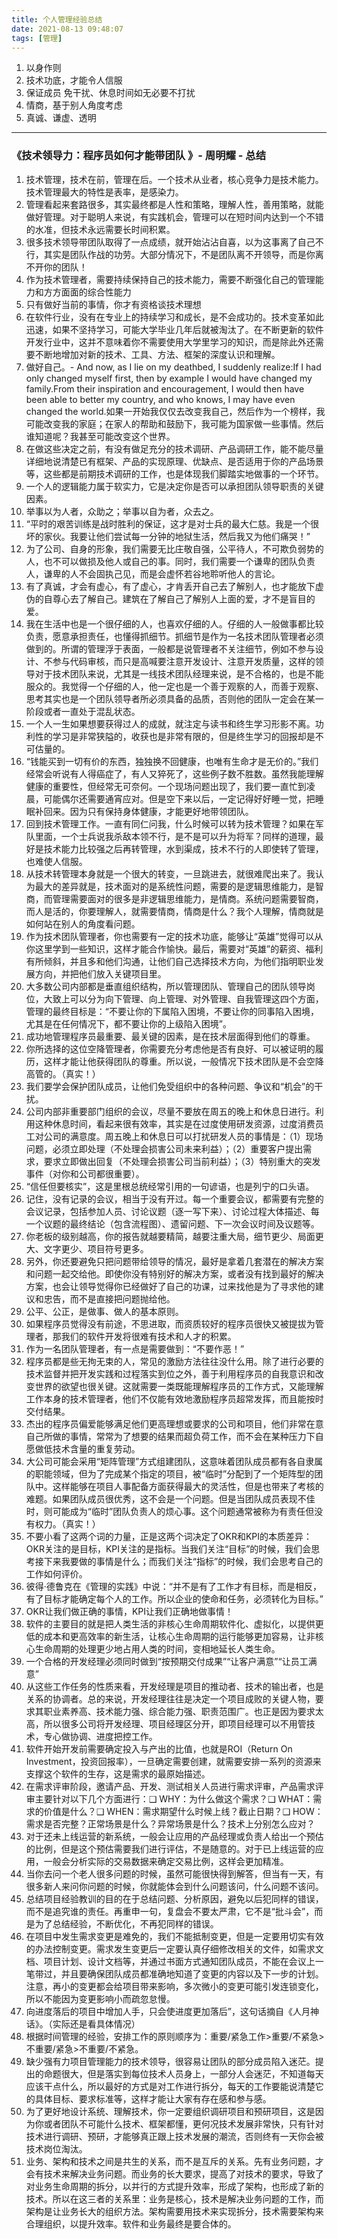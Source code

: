 ```yaml
---
title: 个人管理经验总结
date: 2021-08-13 09:48:07
tags: [管理]
---
```


1. 以身作则
2. 技术功底，才能令人信服
3. 保证成员 免干扰、休息时间如无必要不打扰
4. 情商，基于别人角度考虑
5. 真诚、谦虚、透明




---

### 《技术领导力：程序员如何才能带团队 》- 周明耀 - 总结
1. 技术管理，技术在前，管理在后。一个技术从业者，核心竞争力是技术能力。技术管理最大的特性是表率，是感染力。
2. 管理看起来套路很多，其实最终都是人性和策略，理解人性，善用策略，就能做好管理。对于聪明人来说，有实践机会，管理可以在短时间内达到一个不错的水准，但技术永远需要长时间积累。
3. 很多技术领导带团队取得了一点成绩，就开始沾沾自喜，以为这事离了自己不行，其实是团队作战的功劳。大部分情况下，不是团队离不开领导，而是你离不开你的团队！
4. 作为技术管理者，需要持续保持自己的技术能力，需要不断强化自己的管理能力和方方面面的综合性能力
5. 只有做好当前的事情，你才有资格谈技术理想
6. 在软件行业，没有在专业上的持续学习和成长，是不会成功的。技术变革如此迅速，如果不坚持学习，可能大学毕业几年后就被淘汰了。在不断更新的软件开发行业中，这并不意味着你不需要使用大学里学习的知识，而是除此外还需要不断地增加对新的技术、工具、方法、框架的深度认识和理解。
7. 做好自己。- And now, as I lie on my deathbed, I suddenly realize:If I had only changed myself first, then by example I would have changed my family.From their inspiration and encouragement, I would then have been able to better my country, and who knows, I may have even changed the world.如果一开始我仅仅去改变我自己，然后作为一个榜样，我可能改变我的家庭；在家人的帮助和鼓励下，我可能为国家做一些事情。然后谁知道呢？我甚至可能改变这个世界。
8. 在做这些决定之前，有没有做足充分的技术调研、产品调研工作，能不能尽量详细地说清楚已有框架、产品的实现原理、优缺点、是否适用于你的产品场景等，这些都是前期技术调研的工作，也是体现我们脚踏实地做事的一个环节。
9. 一个人的逻辑能力属于软实力，它是决定你是否可以承担团队领导职责的关键因素。
10. 举事以为人者，众助之；举事以自为者，众去之。
11. “平时的艰苦训练是战时胜利的保证，这才是对士兵的最大仁慈。我是一个很坏的家伙。我要让他们尝试每一分钟的地狱生活，然后我又为他们痛哭！”
12. 为了公司、自身的形象，我们需要无比庄敬自强，公平待人，不可欺负弱势的人，也不可以做损及他人或自己的事。同时，我们需要一个谦卑的团队负责人，谦卑的人不会固执己见，而是会虚怀若谷地聆听他人的言论。
13. 有了真诚，才会有虚心，有了虚心，才肯丢开自己去了解别人，也才能放下虚伪的自尊心去了解自己。建筑在了解自己了解别人上面的爱，才不是盲目的爱。
14. 我在生活中也是一个很仔细的人，也喜欢仔细的人。仔细的人一般做事都比较负责，愿意承担责任，也懂得抓细节。抓细节是作为一名技术团队管理者必须做到的。所谓的管理浮于表面，一般都是说管理者不关注细节，例如不参与设计、不参与代码审核，而只是高喊要注意开发设计、注意开发质量，这样的领导对于技术团队来说，尤其是一线技术团队经理来说，是不合格的，也是不能服众的。我觉得一个仔细的人，他一定也是一个善于观察的人，而善于观察、思考其实也是一个团队领导者所必须具备的品质，否则他的团队一定会在某一阶段或者一直处于混乱状态。
15. 一个人一生如果想要获得过人的成就，就注定与读书和终生学习形影不离。功利性的学习是非常狭隘的，收获也是非常有限的，但是终生学习的回报却是不可估量的。
16. “钱能买到一切有价的东西，独独换不回健康，也唯有生命才是无价的。”我们经常会听说有人得癌症了，有人又猝死了，这些例子数不胜数。虽然我能理解健康的重要性，但经常无可奈何。一个现场问题出现了，我们要一直忙到凌晨，可能偶尔还需要通宵应对。但是空下来以后，一定记得好好睡一觉，把睡眠补回来。因为只有保持身体健康，才能更好地带领团队。
17. 回到技术管理工作。一直有同仁问我，什么时候可以转为技术管理？如果在军队里面，一个士兵说我杀敌本领不行，是不是可以升为将军？同样的道理，最好是技术能力比较强之后再转管理，水到渠成，技术不行的人即使转了管理，也难使人信服。
18. 从技术转管理本身就是一个很大的转变，一旦跳进去，就很难爬出来了。我认为最大的差异就是，技术面对的是系统性问题，需要的是逻辑思维能力，是智商，而管理需要面对的很多是非逻辑思维能力，是情商。系统问题需要智商，而人是活的，你要理解人，就需要情商，情商是什么？我个人理解，情商就是如何站在别人的角度看问题。
19. 作为技术团队管理者，你也需要有一定的技术功底，能够让“英雄”觉得可以从你这里学到一些知识，这样才能合作愉快。最后，需要对“英雄”的薪资、福利有所倾斜，并且多和他们沟通，让他们自己选择技术方向，为他们指明职业发展方向，并把他们放入关键项目里。
20. 大多数公司内部都是垂直组织结构，所以管理团队、管理自己的团队领导岗位，大致上可以分为向下管理、向上管理、对外管理、自我管理这四个方面，管理的最终目标是：“不要让你的下属陷入困境，不要让你的同事陷入困境，尤其是在任何情况下，都不要让你的上级陷入困境”。
21. 成功地管理程序员最重要、最关键的因素，是在技术层面得到他们的尊重。
22. 你所选择的这位空降管理者，你需要充分考虑他是否有良好、可以被证明的履历，这样才能让他获得团队的尊重。所以说，一般情况下技术团队是不会空降高管的。（真实！）
23. 我们要学会保护团队成员，让他们免受组织中的各种问题、争议和“机会”的干扰。
24. 公司内部非重要部门组织的会议，尽量不要放在周五的晚上和休息日进行。利用这种休息时间，看起来很有效率，其实是在过度使用研发资源，过度消费员工对公司的满意度。周五晚上和休息日可以打扰研发人员的事情是：（1）现场问题，必须立即处理（不处理会损害公司未来利益）；（2）重要客户提出需求，要求立即做出回复（不处理会损害公司当前利益）；（3）特别重大的突发事件（对你和公司都很重要）。
25. “信任但要核实”，这是里根总统经常引用的一句谚语，也是列宁的口头语。
26. 记住，没有记录的会议，相当于没有开过。每一个重要会议，都需要有完整的会议记录，包括参加人员、讨论议题（逐一写下来）、讨论过程大体描述、每一个议题的最终结论（包含流程图）、遗留问题、下一次会议时间及议题等。
27. 你老板的级别越高，你的报告就越要精简，越要注重大局，细节更少、局面更大、文字更少、项目符号更多。
28. 另外，你还要避免只把问题带给领导的情况，最好是拿着几套潜在的解决方案和问题一起交给他。即使你没有特别好的解决方案，或者没有找到最好的解决方案，也会让领导觉得你已经做好了自己的功课，过来找他是为了寻求他的建议和忠告，而不是直接把问题抛给他。
29. 公平、公正，是做事、做人的基本原则。
30. 如果程序员觉得没有前途，不思进取，而资质较好的程序员很快又被提拔为管理者，那我们的软件开发将很难有技术和人才的积累。
31. 作为一名团队管理者，有一点是需要做到：“不要作恶！”
32. 程序员都是些无拘无束的人，常见的激励方法往往没什么用。除了进行必要的技术监督并把开发实践和过程落实到位之外，善于利用程序员的自我意识和改变世界的欲望也很关键。这就需要一类既能理解程序员的工作方式，又能理解工作本身的技术管理者，他们不仅能有效地激励程序员超常发挥，而且能按时交付结果。
33. 杰出的程序员偏爱能够满足他们更高理想或要求的公司和项目，他们非常在意自己所做的事情，常常为了想要的结果而超负荷工作，而不会在某种压力下自愿做低技术含量的重复劳动。
34. 大公司可能会采用“矩阵管理”方式组建团队，这意味着团队成员都有各自隶属的职能领域，但为了完成某个指定的项目，被“临时”分配到了一个矩阵型的团队中。这样能够在项目人事配备方面获得最大的灵活性，但是也带来了考核的难题。如果团队成员很优秀，这不会是一个问题。但是当团队成员表现不佳时，则可能成为“临时”团队负责人的烦心事。这个问题通常被称为有责任但没有权力。（真实！）
35. 不要小看了这两个词的力量，正是这两个词决定了OKR和KPI的本质差异：OKR关注的是目标，KPI关注的是指标。当我们关注“目标”的时候，我们会思考接下来我要做的事情是什么；而我们关注“指标”的时候，我们会思考自己的工作如何评价。
36. 彼得·德鲁克在《管理的实践》中说：“并不是有了工作才有目标，而是相反，有了目标才能确定每个人的工作。所以企业的使命和任务，必须转化为目标。”
37. OKR让我们做正确的事情，KPI让我们正确地做事情！
38. 软件的主要目的就是把人类生活的非核心生命周期软件化、虚拟化，以提供更低的成本和更高效率的新生活，让核心生命周期的运行能够更加容易，让非核心生命周期的处理更少地占用人类的时间，变相地延长人类生命。
39. 一个合格的开发经理必须同时做到“按预期交付成果”“让客户满意”“让员工满意”
40. 从这些工作任务的性质来看，开发经理是项目的推动者、技术的输出者，也是关系的协调者。总的来说，开发经理往往是决定一个项目成败的关键人物，要求其职业素养高、技术能力强、综合能力强、职责范围广。也正是因为要求太高，所以很多公司将开发经理、项目经理区分开，即项目经理可以不用管技术，专心做协调、进度把控工作。
41. 软件开始开发前需要确定投入与产出的比值，也就是ROI（Return On Investment，投资回报率），一旦确定需要创建，就需要安排一系列的资源来支撑这个软件的生存，这是需求的最原始描述。
42. 在需求评审阶段，邀请产品、开发、测试相关人员进行需求评审，产品需求评审主要针对以下几个方面进行：❑ WHY：为什么做这个需求？❑ WHAT：需求的价值是什么？❑ WHEN：需求期望什么时候上线？截止日期？❑ HOW：需求是否完整？正常场景是什么？异常场景是什么？技术上分别怎么应对？
43. 对于还未上线运营的新系统，一般会让应用的产品经理或负责人给出一个预估的比例，但是这个预估需要我们进行评估，不是随意的。对于已上线运营的应用，一般会分析实际的交易数据来确定交易比例，这样会更加精准。
44. 当你去问一个老人很多问题的时候，虽然可能很快得到解答，但当有一天，有很多新人来问你问题的时候，你就能体会到什么问题该问，什么问题不该问。
45. 总结项目经验教训的目的在于总结问题、分析原因，避免以后犯同样的错误，而不是追究谁的责任。再重申一句，复盘会不要太严肃，它不是“批斗会”，而是为了总结经验，不断优化，不再犯同样的错误。
46. 在项目中发生需求变更是难免的，我们不能抵制变更，但是一定要用切实有效的办法控制变更。需求发生变更后一定要认真仔细修改相关的文件，如需求文档、项目计划、设计文档等，并通过书面方式通知团队成员，不能在会议上一笔带过，并且要确保团队成员都准确地知道了变更的内容以及下一步的计划。注意，再小的变更都会给项目带来影响，多次微小的变更可能引发连锁变化，所以不能因为变更影响小而疏忽怠慢。
47. 向进度落后的项目中增加人手，只会使进度更加落后”，这句话摘自《人月神话》。（实际还是看具体情况）
48. 根据时间管理的经验，安排工作的原则顺序为：重要/紧急工作>重要/不紧急>不重要/紧急>不重要/不紧急。
49. 缺少强有力项目管理能力的技术领导，很容易让团队的部分成员陷入迷茫。提出的命题很大，但是落实到每位技术人员身上，一部分人会迷茫，不知道每天应该干点什么，所以最好的方式是对工作进行拆分，每天的工作要能说清楚它的具体目标、要求标准等，这样才能让大家有存在感和参与感。
50. 为了更好地设计系统、理解技术，你一定要组织调研项目和预研项目，这是因为你或者团队不可能什么技术、框架都懂，更何况技术发展非常快，只有针对技术进行调研、预研，才能够真正跟上技术发展的潮流，否则终有一天你会被技术岗位淘汰。
51. 业务、架构和技术之间是共生的关系，而不是互斥的关系。先有业务问题，才会有技术来解决业务问题。而业务的长大要求，提高了对技术的要求，导致了对业务生命周期的拆分，以并行的方式提升效率，形成了架构，也形成了新的技术。所以在这三者的关系里：业务是核心，技术是解决业务问题的工作，而架构是让业务长大的组织方法。架构需要用技术来实现拆分，技术需要架构来合理组织，以提升效率。软件和业务最终是要合体的。



